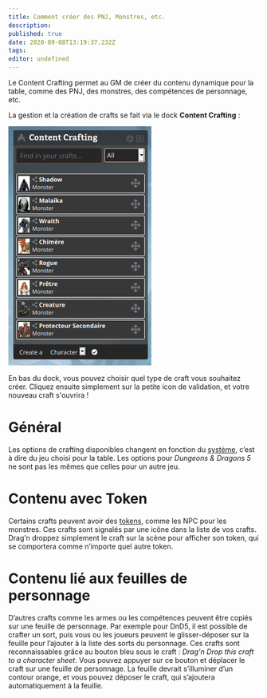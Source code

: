 ```yaml
---
title: Comment créer des PNJ, Monstres, etc.
description: 
published: true
date: 2020-09-08T13:19:37.232Z
tags: 
editor: undefined
---
```


Le Content Crafting permet au GM de créer du contenu dynamique pour la table, comme des PNJ, des monstres, des compétences de personnage, etc.

La gestion et la création de crafts se fait via le dock **Content Crafting** :

![content-crafting.png](/medias/content-crafting.png)

En bas du dock, vous pouvez choisir quel type de craft vous souhaitez créer. Cliquez ensuite simplement sur la petite icon de validation, et votre nouveau craft s'ouvrira !

# Général
Les options de crafting disponibles changent en fonction du [système](/fr/how-to/start/gm), c’est à dire du jeu choisi pour la table. Les options pour *Dungeons & Dragons 5* ne sont pas les mêmes que celles pour un autre jeu.

# Contenu avec Token
Certains crafts peuvent avoir des [tokens](/fr/how-to/token), comme les NPC pour les monstres. Ces crafts sont signalés par une icône dans la liste de vos crafts. Drag’n droppez simplement le craft sur la scène pour afficher son token, qui se comportera comme n’importe quel autre token.

# Contenu lié aux feuilles de personnage
D’autres crafts comme les armes ou les compétences peuvent être copiés sur une feuille de personnage. Par exemple pour DnD5, il est possible de crafter un sort, puis vous ou les joueurs peuvent le glisser-déposer sur la feuille pour l’ajouter à la liste des sorts du personnage. Ces crafts sont reconnaissables grâce au bouton bleu sous le craft : *Drag'n Drop this craft to a character sheet*. Vous pouvez appuyer sur ce bouton et déplacer le craft sur une feuille de personnage. La feuille devrait s’illuminer d’un contour orange, et vous pouvez déposer le craft, qui s’ajoutera automatiquement à la feuille.